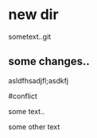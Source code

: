 # new dir

sometext..git

## some changes..

asldfhsadjfl;asdkfj

#conflict

some text..

some other text
